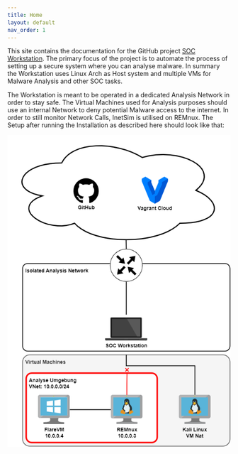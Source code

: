 ```yaml
---
title: Home
layout: default
nav_order: 1
---
```


This site contains the documentation for the GitHub project [SOC Workstation](https://github.com/stretfordStart/soc_workstation).
The primary focus of the project is to automate the process of setting up a secure system where you can analyse malware.
In summary the Workstation uses Linux Arch as Host system and multiple VMs for Malware Analysis and other SOC tasks.

The Workstation is meant to be operated in a dedicated Analysis Network in order to stay safe. The Virtual Machines used for Analysis purposes
should use an internal Network to deny potential Malware access to the internet. In order to still monitor Network Calls, InetSim is utilised on REMnux.
The Setup after running the Installation as described here should look like that:

![Setup Overview](assets/images/setup_overview.png)
